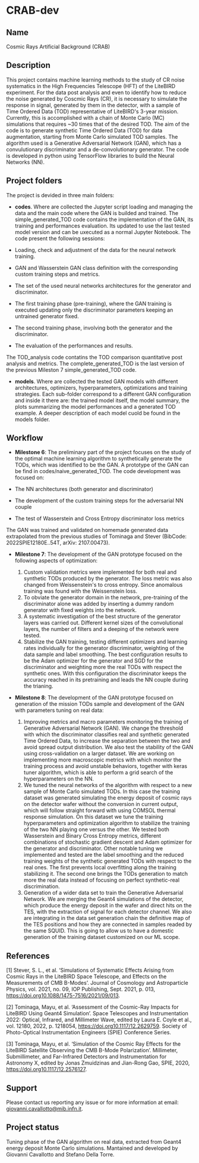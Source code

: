 # CRAB-dev

## Name
Cosmic Rays Artificial Background (CRAB)

## Description
This project contains machine learning methods to the study of CR noise systematics in the High Frequencies Telescope (HFT) of the LiteBIRD experiment. For the data post analysis and even to identify how to reduce the noise generated by Coscmic Rays (CR), it is necessary to simulate the response in signal, generated by them in the detector, with a sample of Time Ordered Data (TOD) representative of LiteBIRD's 3-year mission. Currently, this is accomplished with a chain of Monte Carlo (MC) simulations that requires ~30 times that of the desired TOD. The aim of the code is to generate synthetic Time Ordered Data (TOD) for data augmentation, starting from Monte Carlo simulated TOD samples. The algorithm used is a Generative Adversarial Network (GAN), which has a convulutionary discriminator and a de-convolutionary generator. The code is developed in python using TensorFlow libraries to build the Neural Networks (NN).

## Project folders

The project is devided in three main folders:

- **codes**. Where are collected the Jupyter script loading and managing the data and the main code where the GAN is builded and trained.
The simple_generated_TOD code contains the implementation of the GAN, its training and performances evaluation. Its updated to use the last tested model version and can be uxecuted as a normal Jupyter Notebook. The code present the following sessions:

- Loading, check and adjustment of the data for the     neural network training.
- GAN and Wasserstein GAN class definition with the corresponding custom training steps and metrics.
- The set of the used neural networks architectures for the generator and discriminator.
- The first training phase (pre-training), where the GAN training is executed updating only the discriminator parameters keeping an untrained generator fixed.
- The second training phase, involving both the generator and the discriminator.
- The evaluation of the performances and results.

The TOD_analysis code  contatins the TOD comparison quantitative post analysis and metrics.
The complete_generated_TOD is the last version of the previous Mileston 7 simple_generated_TOD code.

- **models**. Where are collected the tested GAN models with different architectures, optimizers, hyperparameters, optimizations and training strategies. Each sub-folder correspond to a different GAN configuration and inside it there are: the trained model itself, the model summary, the plots summarizing the model performances and a generated TOD example. A deeper description of each model cuold be found in the models folder.

## Workflow

- **Milestone 6**:
The preliminary part of the project focuses on the study of the optimal machine learning algorithm to synthetically generate the TODs, which was identified to be the GAN.
A prototype of the GAN can be find in codes/naive_generated_TOD. The code development was focused on:

- The NN architectures (both generator and discriminator)
- The development of the custom training steps for the adversarial NN couple
- The test of Wasserstein and Cross Entropy discriminator loss metrics

The GAN was trained and validated on homemade generated data extrapolated from the previous studies of Tominaga and Stever (BibCode: 2022SPIE12180E..54T, arXiv: 2107.00473).

- **Milestone 7**:
The development of the GAN prototype focused on the following aspects of optimization:
    1. Custom validation metrics were implemented for both real and synthetic TODs produced by the generator. The loss metric was also changed from Weissenstein's to cross entropy. Since anomalous training was found with the Weissenstein loss.
    2. To obviate the generator domain in the network, pre-training of the discriminator alone was added by inserting a dummy random generator with fixed weights into the network.
    3. A systematic investigation of the best structure of the generator layers was carried out. Different kernel sizes of the convolutional layers, the number of filters and a deeping of the network were tested.
    4. Stabilize the GAN training, testing different optimizers and learning rates individually for the generator discriminator, weighting of the data sample and label smoothing. The best configuration results to be the Adam optimizer for the generator and SGD for the discriminator and weighting more the real TODs with respect the synthetic ones. With this configuration the discriminator keeps the accuracy reached in its pretraining and leads the NN couple during the trianing.

- **Milestone 8**:
The development of the GAN prototype focused on generation of the mission TODs sample and development of the GAN with parameters tuning on real data:
    1. Improving metrics and macro parameters monitoring the training of Generative Adversarial Network (GAN). We change the threshold with which the discriminator classifies real and synthetic generated Time Ordered Data, to increase the separation between the two and avoid spread output distribution. We also test the stability of the GAN using cross-validation on a larger dataset. We are working on implementing more macroscopic metrics with which monitor the training process and avoid unstable behaviors, together with keras tuner algorithm, which is able to perform a grid search of the hyperparameters on the NN.
    2. We tuned the neural networks of the algorithm with respect to a new sample of Monte Carlo simulated TODs. In this case the training dataset was generated simulating the energy deposit of cosmic rays on the detector wafer without the conversion in current output, which will follow straight forward with using COMSOL thermal response simulation. On this dataset we tune the training hyperparameters and optimization algorithm to stabilize the training of the two NN playing one versus the other. We tested both Wasserstein and Binary Cross Entropy metrics, different combinations of stochastic gradient descent and Adam optimizer for the generator and discriminator. Other notable tuning we implemented and tested are the label smoothing and the reduced training weights of the synthetic generated TODs with respect to the real ones. The first prevents local overfitting along the training stabilizing it. The second one brings the TODs generation to match more the real data instead of focusing on perfect synthetic-real discrimination.
    3. Generation of a wider data set to train the Generative Adversarial Network. We are merging the Geant4 simulations of the detector, which produce the energy deposit in the wafer and direct hits on the TES, with the extraction of signal for each detector channel. We also are integrating in the data set generation chain the  definitive map of the TES positions and how they are connected in samples readed by the same SQUID. This is going to allow us to have a domestic generation of the training dataset customized on our ML scope.

## References
[1] Stever, S. L., et al. ‘Simulations of Systematic Effects Arising from Cosmic Rays in the LiteBIRD Space Telescope, and Effects on the Measurements of CMB B-Modes’. Journal of Cosmology and Astroparticle Physics, vol. 2021, no. 09, IOP Publishing, Sept. 2021, p. 013, https://doi.org10.1088/1475-7516/2021/09/013.

[2] Tominaga, Mayu, et al. ‘Assessment of the Cosmic-Ray Impacts for LiteBIRD Using Geant4 Simulation’. Space Telescopes and Instrumentation 2022: Optical, Infrared, and Millimeter Wave, edited by Laura E. Coyle et al., vol. 12180, 2022, p. 1218054, https://doi.org10.1117/12.2629759. Society of Photo-Optical Instrumentation Engineers (SPIE) Conference Series.

[3] Tominaga, Mayu, et al. ‘Simulation of the Cosmic Ray Effects for the LiteBIRD Satellite Observing the CMB B-Mode Polarization’. Millimeter, Submillimeter, and Far-Infrared Detectors and Instrumentation for Astronomy X, edited by Jonas Zmuidzinas and Jian-Rong Gao, SPIE, 2020, https://doi.org10.1117/12.2576127.

## Support
Please contact us reporting any issue or for more information at email: giovanni.cavallotto@mib.infn.it.

## Project status
Tuning phase of the GAN algorithm on real data, extracted from Geant4 energy deposit Monte Carlo simulations.
Mantained and developed by Giovanni Cavallotto and Stefano Della Torre.
